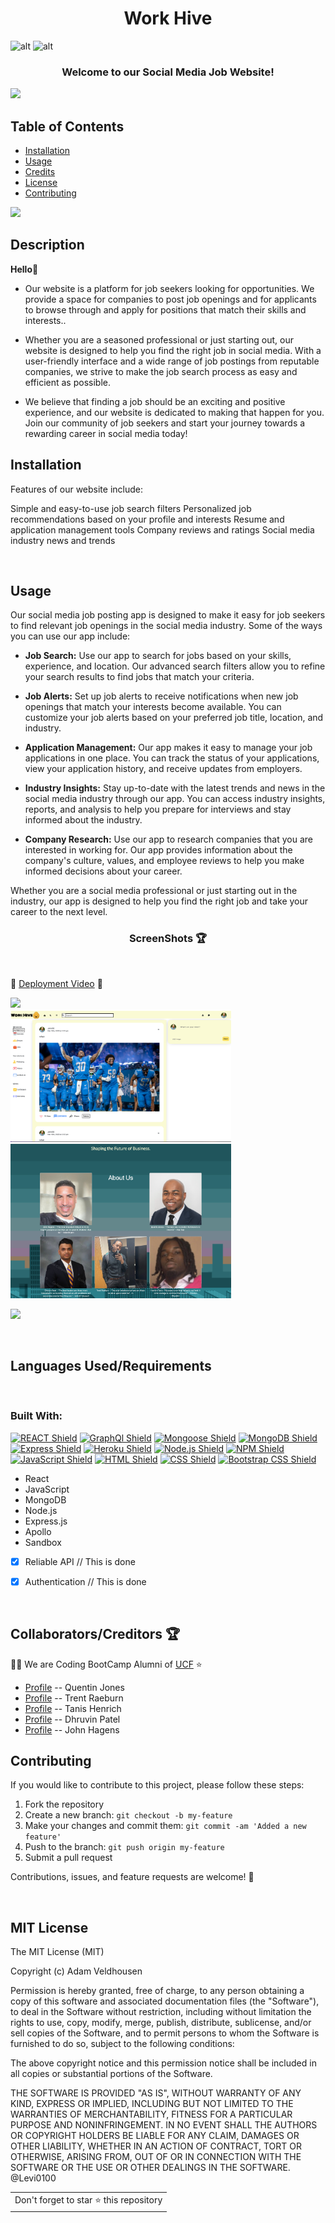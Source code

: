 <h1 align="center">Work Hive</h1>



![alt](https://img.shields.io/badge/License-MIT-blue) ![alt](https://img.shields.io/website?down_color=red&down_message=offline&up_color=green&up_message=online&url=https%3A%2F%2Ftranquil-falls-34631.herokuapp.com%2Fnotes) 



<h3 align="center">Welcome to our Social Media Job Website!</h3>



![](https://i.imgur.com/waxVImv.png)
<br>

## Table of Contents 

- [Installation](#installation)
- [Usage](#usage)
- [Credits](#credits)
- [License](#license)
- [Contributing](#contributing)




![](https://i.imgur.com/waxVImv.png)
<br>

## Description
 **Hello👋**

-  Our website is a platform for job seekers looking for opportunities. We provide a space for companies to post job openings and for applicants to browse through and apply for positions that match their skills and interests.. 
- Whether you are a seasoned professional or just starting out, our website is designed to help you find the right job in social media. With a user-friendly interface and a wide range of job postings from reputable companies, we strive to make the job search process as easy and efficient as possible. 

- We believe that finding a job should be an exciting and positive experience, and our website is dedicated to making that happen for you. Join our community of job seekers and start your journey towards a rewarding career in social media today!


## <h2 id="installation"> Installation </h2>

Features of our website include:

Simple and easy-to-use job search filters
Personalized job recommendations based on your profile and interests
Resume and application management tools
Company reviews and ratings
Social media industry news and trends



<br>

## <h2 id="usage"> Usage </h2>

Our social media job posting app is designed to make it easy for job seekers to find relevant job openings in the social media industry. Some of the ways you can use our app include:

- **Job Search:** Use our app to search for jobs based on your skills, experience, and location. Our advanced search filters allow you to refine your search results to find jobs that match your criteria.

- **Job Alerts:** Set up job alerts to receive notifications when new job openings that match your interests become available. You can customize your job alerts based on your preferred job title, location, and industry.

- **Application Management:** Our app makes it easy to manage your job applications in one place. You can track the status of your applications, view your application history, and receive updates from employers.

- **Industry Insights:** Stay up-to-date with the latest trends and news in the social media industry through our app. You can access industry insights, reports, and analysis to help you prepare for interviews and stay informed about the industry.

- **Company Research:** Use our app to research companies that you are interested in working for. Our app provides information about the company's culture, values, and employee reviews to help you make informed decisions about your career.

Whether you are a social media professional or just starting out in the industry, our app is designed to help you find the right job and take your career to the next level.



<!-- 🔭  Navigate to the VS Code.

👨‍💻  Here you will terminal and install Node, Express, Mongoose. 

🤝  RUN server.js.

📫  **YOUR IN!** In Insomnia run localhost path.

👯  Refresh MongoDB database. That's it -->


<h3 align="center">ScreenShots 🏆</h3>

<br>

🔭 [Deployment Video](https://workhive1.herokuapp.com) 🔭

<img src='https://i.postimg.cc/nLY8ZVDq/Screenshot-Work-Hive.jpg' width='70%' height='auto'>

<br>

<img src='./client/src/images/Home_page.png' width='70%' height='auto'>

<br>

<img src='./client/src/images/Contact_page.png' width='70%' height='auto'>




![](https://i.imgur.com/waxVImv.png)

<br>

<h2>Languages Used/Requirements</h2>

<br> 

### Built With:

[![REACT Shield](https://img.shields.io/badge/React-222222?&style=for-the-badge&logo=react)](https://reactjs.org/) [![GraphQl Shield](https://img.shields.io/badge/GraphQl-E10098?&style=for-the-badge&logo=graphql&logoColor=white)](https://graphql.org/) [![Mongoose Shield](https://img.shields.io/badge/Mongoose-AA2929?&style=for-the-badge&logo=matrix&logoColor=white)](https://mongoosejs.com/) [![MongoDB Shield](https://img.shields.io/badge/MongoDB-47A248?&style=for-the-badge&logo=mongodb&logoColor=white)](https://www.mongodb.com/) [![Express Shield](https://img.shields.io/badge/Express-000000?&style=for-the-badge&logo=express&logoColor=white)](http://expressjs.com/) [![Heroku Shield](https://img.shields.io/badge/Heroku-430098?&style=for-the-badge&logo=heroku&logoColor=white)](https://www.heroku.com/what) [![Node.js Shield](https://img.shields.io/badge/Node.js-339933?&style=for-the-badge&logo=node.js&logoColor=white)](https://nodejs.org/en/) [![NPM Shield](https://img.shields.io/badge/NPM-333333?&style=for-the-badge&logo=npm&logoColor=white)](https://www.npmjs.com/) [![JavaScript Shield](https://img.shields.io/badge/JavaScript-F7DF1E?&style=for-the-badge&logo=javascript&logoColor=272727)](https://developer.mozilla.org/en-US/docs/Web/JavaScript)  [![HTML Shield](https://img.shields.io/badge/HTML5-E34F26?&style=for-the-badge&logo=html5&logoColor=white)](https://developer.mozilla.org/en-US/docs/Glossary/HTML5) [![CSS Shield](https://img.shields.io/badge/CSS-1572B6?&style=for-the-badge&logo=css3&logoColor=white)](https://developer.mozilla.org/en-US/docs/Web/CSS) [![Bootstrap CSS Shield](https://img.shields.io/badge/Bootstrap_CSS-7952B3?&style=for-the-badge&logo=bootstrap&logoColor=white)](https://getbootstrap.com/) 


- React
- JavaScript
- MongoDB
- Node.js 
- Express.js 
- Apollo
- Sandbox


- [x] Reliable API // This is done 
- [x] Authentication // This is done
 

<br>
<h2 id="credits">Collaborators/Creditors 🏆</h2>

👨‍💻 We are Coding BootCamp Alumni of [UCF](https://www.ucf.edu/students/)  ⭐️

- [Profile]( https://github.com/TheQuentinJones  "Quentin Jones") -- Quentin Jones
- [Profile]( https://github.com/TrentLe " Tanis Henrich") -- Trent Raeburn
- [Profile]( https://github.com/Henrich77  " Tanis Henrich") -- Tanis Henrich
- [Profile]( https://github.com/dhruvin0777  " Dhruvin Patel ") -- Dhruvin Patel
- [Profile]( https://github.com/JonJon50  " John Hagens ") -- John Hagens

## Contributing

If you would like to contribute to this project, please follow these steps:

1. Fork the repository
2. Create a new branch: `git checkout -b my-feature`
3. Make your changes and commit them: `git commit -am 'Added a new feature'`
4. Push to the branch: `git push origin my-feature`
5. Submit a pull request



Contributions, issues, and feature requests are welcome! 🤝

<table>
	<tr>
		<td>
			Don't forget to star ⭐ this repository
		</td>
	</tr>





<br>

<h2 id="license">MIT License</h2>
The MIT License (MIT)

Copyright (c) <year> Adam Veldhousen

Permission is hereby granted, free of charge, to any person obtaining a copy
of this software and associated documentation files (the "Software"), to deal
in the Software without restriction, including without limitation the rights
to use, copy, modify, merge, publish, distribute, sublicense, and/or sell
copies of the Software, and to permit persons to whom the Software is
furnished to do so, subject to the following conditions:

The above copyright notice and this permission notice shall be included in
all copies or substantial portions of the Software.

THE SOFTWARE IS PROVIDED "AS IS", WITHOUT WARRANTY OF ANY KIND, EXPRESS OR
IMPLIED, INCLUDING BUT NOT LIMITED TO THE WARRANTIES OF MERCHANTABILITY,
FITNESS FOR A PARTICULAR PURPOSE AND NONINFRINGEMENT. IN NO EVENT SHALL THE
AUTHORS OR COPYRIGHT HOLDERS BE LIABLE FOR ANY CLAIM, DAMAGES OR OTHER
LIABILITY, WHETHER IN AN ACTION OF CONTRACT, TORT OR OTHERWISE, ARISING FROM,
OUT OF OR IN CONNECTION WITH THE SOFTWARE OR THE USE OR OTHER DEALINGS IN
THE SOFTWARE.
@Levi0100
</h5>